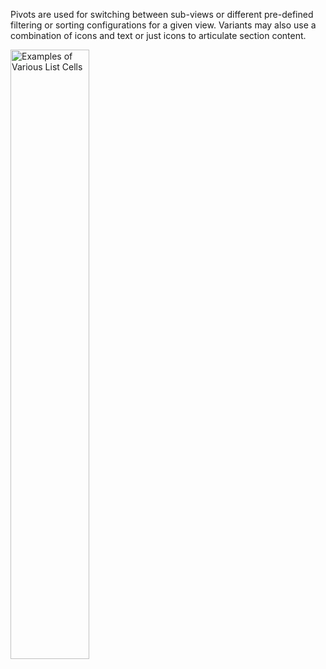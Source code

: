 Pivots are used for switching between sub-views or different pre-defined filtering or sorting configurations for a given view. Variants may also use a combination of icons and text or just icons to articulate section content.

<img src="https://static2.sharepointonline.com/files/fabric/files/hig-media/images/controls/ios/Pivot/Pivot.png" alt="Examples of Various List Cells" style="width: 50%;" />
